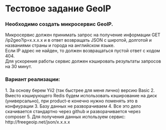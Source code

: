 <h1>Тестовое задание GeoIP</h1>
<h3>Необходимо создать микросервис GeoIP.</h3>

<div>Микросервис должен принимать запрос на получение информации GET /ip2geo?ip=x.x.x.x и в ответ возвращать JSON с широтой, долготой и названиями страны и города на английском языке.</div>
<div>Если IP адрес не найден, то должен возвращаться пустой ответ с кодом 404.</div>
<div>Для ускорения работы сервис должен кэшировать результаты запросов на 30 минут.</div>

<h3>Вариант реализации:</h3>
 1. За основу берем Yii2 (так быстрее для меня лично) версию Basic
 2. Вместо кэширующего Redis будем использовать кэширование на диск (универсально), при product-е конечно нужно поменять это в конфиурации
 3. Базу данных не разворачиваем
 4. Все это дело скачивается стандартно через github и разворачивается через composer
 5. Для получения данных используем сервис: http://freegeoip.net/json/x.x.x.x
 
